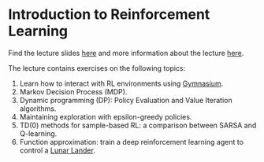 # Introduction to Reinforcement Learning

Find the lecture slides [here](https://docs.google.com/presentation/d/1HObB0NPQuSgOl_n-TKQuEqcC9B6n7Is7avw6WshSIXM) and more information about the lecture [here](https://indico.cern.ch/event/1402869/).

The lecture contains exercises on the following topics:

1. Learn how to interact with RL environments using [Gymnasium](https://gymnasium.farama.org/index.html).
1. Markov Decision Process (MDP).
1. Dynamic programming (DP): Policy Evaluation and Value Iteration algorithms.
1. Maintaining exploration with epsilon-greedy policies.
1. TD(0) methods for sample-based RL: a comparison between SARSA and Q-learning.
1. Function approximation: train a deep reinforcement learning agent to control a [Lunar Lander](https://gymnasium.farama.org/environments/box2d/lunar_lander/).
